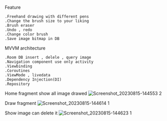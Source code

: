 Feature

    .Freehand drawing with different pens
    .Change the brush size to your liking
    .Brush eraser
    .Undo , redo
    .Change color brush 
    .Save image bitmap in DB 
    
MVVM architecture 

    .Room DB insert , delele , query image
    .Navigation component use only activity
    .Viewbinding
    .Coroutines
    .ViewMode , livedata 
    .Dependency Injection(DI)
    .Repository

Home fragment show all image drawed
![Screenshot_20230815-144553 2](https://github.com/PhanDuc2781/Draw/assets/94525505/04bd633b-5f7f-4835-80f8-50e471e6300d)

Draw fragment
![Screenshot_20230815-144614 1](https://github.com/PhanDuc2781/Draw/assets/94525505/8112106f-1d54-44f9-ad11-e1905c780dd1)

Show image can delete it 
![Screenshot_20230815-144623 1](https://github.com/PhanDuc2781/Draw/assets/94525505/a4fc91ec-3fe9-49ae-8fd8-b9908ead38e3)


